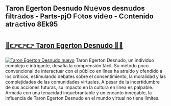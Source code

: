 ## Taron Egerton Desnudo N𝚞𝚎vos desn𝚞dos filtr𝚊dos - Parts-pjO F𝚘tos vid𝚎o - C𝚘ntenido atr𝚊ctivo 8Ek95

# <h2><a href="http://mb5pz4.tromn.icu/?c=Taron+Egerton+Desnudo">🔗👉👉👉 Taron Egerton Desnudo 🔗🔗</a></h2>

[![Taron Egerton Desnudo nuevo](https://i.imgur.com/pEAQMta.gif)](http://mb5pz4.tromn.icu/?c=Taron+Egerton+Desnudo)
Taron Egerton Desnudo, un individuo complejo e intrigante, desafía la comprensión fácil. Su método poco convencional de interactuar con el público en línea ha atraído y ofendido a los críticos, estimulando debates sobre el consentimiento, la moralidad y las complejidades de las comunidades virtuales. A pesar de la incertidumbre de sus acciones futuras, su impacto en la cultura en línea es palpable. Armada con una tenacidad inquebrantable y un encanto innegable, la influencia de Taron Egerton Desnudo en el mundo virtual no tiene límites.
